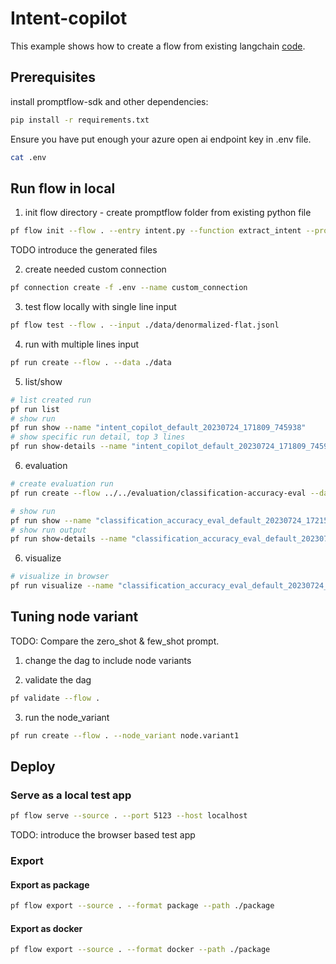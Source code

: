 # Intent-copilot
This example shows how to create a flow from existing langchain [code](./intent.py). 

## Prerequisites

install promptflow-sdk and other dependencies:
```bash
pip install -r requirements.txt
```

Ensure you have put enough your azure open ai endpoint key in .env file.
```bash
cat .env
```

## Run flow in local

1. init flow directory - create promptflow folder from existing python file
```bash
pf flow init --flow . --entry intent.py --function extract_intent --prompt-template user_prompt_template=user_intent_zero_shot.jinja2
```
TODO introduce the generated files

2. create needed custom connection
```bash
pf connection create -f .env --name custom_connection
```

3. test flow locally with single line input
```bash
pf flow test --flow . --input ./data/denormalized-flat.jsonl
```

4. run with multiple lines input
```bash
pf run create --flow . --data ./data
```

5. list/show 

```bash
# list created run
pf run list
# show run
pf run show --name "intent_copilot_default_20230724_171809_745938"
# show specific run detail, top 3 lines
pf run show-details --name "intent_copilot_default_20230724_171809_745938" -r 3
```

6. evaluation

```bash
# create evaluation run
pf run create --flow ../../evaluation/classification-accuracy-eval --data ./data --column-mapping groundtruth='${data.intent}' prediction='${run.outputs.output}' --run "intent_copilot_default_20230724_171809_745938" 
```

```bash
# show run
pf run show --name "classification_accuracy_eval_default_20230724_172154_294669"
# show run output
pf run show-details --name "classification_accuracy_eval_default_20230724_172154_294669" -r 3
```

6. visualize
```bash
# visualize in browser
pf run visualize --name "classification_accuracy_eval_default_20230724_172154_294669" # your evaluation run name
```

## Tuning node variant
TODO: Compare the zero_shot & few_shot prompt.

1. change the dag to include node variants

2. validate the dag
```bash
pf validate --flow .
```

3. run the node_variant
```bash
pf run create --flow . --node_variant node.variant1
```

## Deploy 

### Serve as a local test app

```bash
pf flow serve --source . --port 5123 --host localhost
```

TODO: introduce the browser based test app 

### Export

#### Export as package

```bash
pf flow export --source . --format package --path ./package
```

#### Export as docker
```bash
pf flow export --source . --format docker --path ./package
```